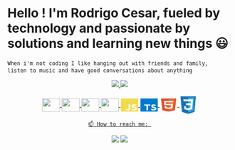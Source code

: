 # Hello ! I'm Rodrigo Cesar, fueled by technology and passionate by solutions and learning new things 😃
                       
    When i'm not coding I like hanging out with friends and family, 
    listen to music and have good conversations about anything
    
<div align="center">
  <a href="https://github.com/RodrigoCesar94">
  <img height="180em" src="https://github-readme-stats.vercel.app/api?username=RodrigoCesar94&show_icons=true&theme=tokyonight&include_all_commits=true&count_private=true"/>
  <img height="180em" src="https://github-readme-stats.vercel.app/api/top-langs/?username=RodrigoCesar94&layout=compact&langs_count=7&theme=tokyonight"/>
    <div>  
  </div>   
  <div style="display: inline_block"><br>
  <img align="center" height="30" width="40" img src="https://cdn.jsdelivr.net/gh/devicons/devicon/icons/angularjs/angularjs-original.svg" />
  <img align="center" height="30" width="40" img src="https://cdn.jsdelivr.net/gh/devicons/devicon/icons/java/java-original-wordmark.svg" />
  <img align="center" height="30" width="40" img src="https://cdn.jsdelivr.net/gh/devicons/devicon/icons/spring/spring-original-wordmark.svg" />
  <img align="center" height="30" width="40" img src="https://cdn.jsdelivr.net/gh/devicons/devicon/icons/mysql/mysql-original-wordmark.svg" /> 
  <img align="center" height="30" width="40" src="https://raw.githubusercontent.com/devicons/devicon/master/icons/javascript/javascript-plain.svg">
  <img align="center" height="30" width="40" src="https://raw.githubusercontent.com/devicons/devicon/master/icons/typescript/typescript-plain.svg">
  <img align="center" height="30" width="40" src="https://raw.githubusercontent.com/devicons/devicon/master/icons/html5/html5-original.svg">
  <img align="center" aheight="30" width="40" src="https://raw.githubusercontent.com/devicons/devicon/master/icons/css3/css3-original.svg">
</div>
    
    📫 How to reach me: 
<div>
  <a href = "mailto:rodrigocesarrcf.94@gmail.com"><img src="https://img.shields.io/badge/-Gmail-%23333?style=for-the-badge&logo=gmail&logoColor=white" target="_blank"></a>
  <a href="https://www.linkedin.com/in/rodrigo-cesar-ferreira/" target="_blank"><img src="https://img.shields.io/badge/-LinkedIn-%230077B5?style=for-the-badge&logo=linkedin&logoColor=white" target="_blank"></a>  
 

